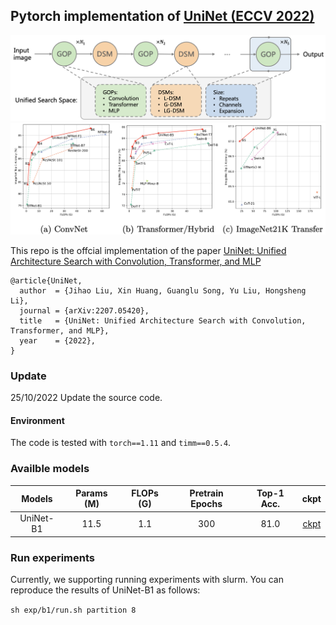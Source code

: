 ## Pytorch implementation of [UniNet (ECCV 2022)](https://arxiv.org/abs/2207.05420)

![tenser](assets/backbone.png)
![performance](assets/acc.png)

This repo is the offcial implementation of the paper [UniNet: Unified Architecture Search with Convolution, Transformer, and MLP](https://arxiv.org/abs/2207.05420)

```
@article{UniNet,
  author  = {Jihao Liu, Xin Huang, Guanglu Song, Yu Liu, Hongsheng Li},
  journal = {arXiv:2207.05420},
  title   = {UniNet: Unified Architecture Search with Convolution, Transformer, and MLP},
  year    = {2022},
}
```

### Update
25/10/2022 Update the source code.

#### Environment
The code is tested with ```torch==1.11``` and ```timm==0.5.4```.


### Availble models
|Models | Params (M) | FLOPs (G) | Pretrain Epochs | Top-1 Acc. | ckpt |
| :---: | :---: | :---: | :---: | :---: | :---: |
| UniNet-B1 | 11.5 | 1.1 | 300 | 81.0 | [ckpt](https://drive.google.com/drive/folders/14gp-Vtmtd3MNNlrmYtF5FcUi0rm4CaGi?usp=share_link)|

### Run experiments

Currently, we supporting running experiments with slurm.
You can reproduce the results of UniNet-B1 as follows: 

```sh exp/b1/run.sh partition 8```
